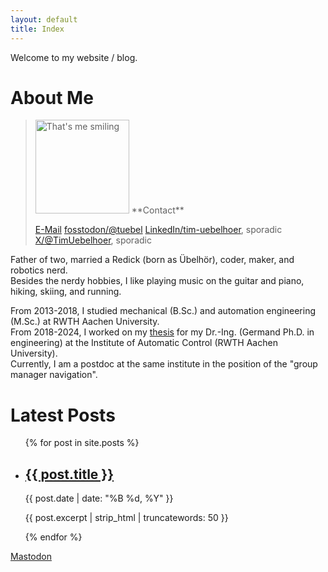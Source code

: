 ```yaml
---
layout: default
title: Index
---
```

Welcome to my website / blog.

# About Me
> <img src="{{ site.baseurl }}/images/tim.jpg" alt="That's me smiling" width="150"/>
> **Contact**
> 
> [E-Mail](mailto:mail@redick.cc)
> [fosstodon/@tuebel](https://fosstodon.org/@tuebel)
> [LinkedIn/tim-uebelhoer](https://www.linkedin.com/in/timredick/), sporadic
> [X/@TimUebelhoer](https://x.com/TimUebelhoer), sporadic

Father of two, married a Redick (born as Übelhör), coder, maker, and robotics nerd.\
Besides the nerdy hobbies, I like playing music on the guitar and piano, hiking, skiing, and running.

From 2013-2018, I studied mechanical (B.Sc.) and automation engineering (M.Sc.) at RWTH Aachen University.\
From 2018-2024, I worked on my [thesis](https://doi.org/10.18154/RWTH-2024-04533) for my Dr.-Ing. (Germand Ph.D. in engineering) at the Institute of Automatic Control (RWTH Aachen University).\
Currently, I am a postdoc at the same institute in the position of the "group manager navigation".

# Latest Posts

<ul>
    {% for post in site.posts %}
    <li>
        <h2><a href="{{ post.url | relative_url }}">{{ post.title }}</a></h2>
        <p>{{ post.date | date: "%B %d, %Y" }}</p>
        <p>{{ post.excerpt | strip_html | truncatewords: 50 }}</p>
    </li>
    {% endfor %}
</ul>

<a rel="me" href="https://fosstodon.org/@tuebel">Mastodon</a>
